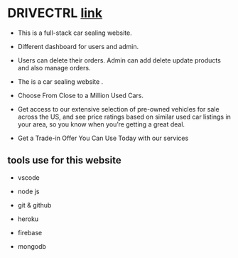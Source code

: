 # DRIVECTRL [link](https://drivectrl-official.web.app/)

* This is a full-stack car sealing website.

* Different dashboard for users and admin.

* Users can delete their orders. Admin can add
delete update products and also manage orders.

- The is a car sealing website .

- Choose From Close to a Million Used Cars.

- Get access to our extensive selection of pre-owned vehicles for sale across the US, and see price ratings based on similar used car listings in your area, so you know when you’re getting a great deal.

- Get a Trade-in Offer You Can Use Today with our services

## tools use for this website

- vscode

- node js

- git & github

- heroku

* firebase

* mongodb
